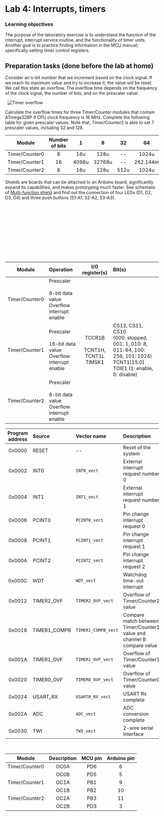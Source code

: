 # Lab 4: Interrupts, timers

### Learning objectives

The purpose of the laboratory exercise is to understand the function of the interrupt, interrupt service routine, and the functionality of timer units. Another goal is to practice finding information in the MCU manual; specifically setting timer control registers.


## Preparation tasks (done before the lab at home)

Consider an n-bit number that we increment based on the clock signal. If we reach its maximum value and try to increase it, the value will be reset. We call this state an overflow. The overflow time depends on the frequency of the clock signal, the number of bits, and on the prescaler value:

&nbsp;
![Timer overflow](Images/timer_overflow.png)
&nbsp;

Calculate the overflow times for three Timer/Counter modules that contain ATmega328P if CPU clock frequency is 16&nbsp;MHz. Complete the following table for given prescaler values. Note that, Timer/Counter2 is able to set 7 prescaler values, including 32 and 128.

| **Module** | **Number of bits** | **1** | **8** | **32** | **64** | **128** | **256** | **1024** |
| :-: | :-: | :-: | :-: | :-: | :-: | :-: | :-: | :-: |
| Timer/Counter0 | 8  | 16u | 128u | -- | 1024u| -- |4096u| 16384u|
| Timer/Counter1 | 16 |  4096u| 32768u | -- | 262.144m| -- | 1.0485776 |4.194304 |
| Timer/Counter2 | 8  |  16u | 128u |512u | 1024u| 2048u |4096u| 16384u|

Shields are boards that can be attached to an Arduino board, significantly expand its capabilities, and makes prototyping much faster. See schematic of [Multi-function shield](../../Docs/arduino_shield.pdf) and find out the connection of four LEDs (D1, D2, D3, D4) and three push buttons (S1-A1, S2-A2, S3-A3).

&nbsp;

&nbsp;

&nbsp;

&nbsp;

&nbsp;

&nbsp;



| **Module** | **Operation** | **I/O register(s)** | **Bit(s)** |
| :-: | :-- | :-: | :-- |
| Timer/Counter0 | Prescaler<br><br>8-bit data value<br>Overflow interrupt enable | <br><br><br> | <br><br><br> |
| Timer/Counter1 | Prescaler<br><br>16-bit data value<br>Overflow interrupt enable | TCCR1B<br><br>TCNT1H, TCNT1L<br>TIMSK1 | CS12, CS11, CS10<br>(000: stopped, 001: 1, 010: 8, 011: 64, 100: 256, 101: 1024)<br>TCNT1[15:0]<br>TOIE1 (1: enable, 0: disable) |
| Timer/Counter2 | Prescaler<br><br>8-bit data value<br>Overflow interrupt enable | <br><br><br> | <br><br><br> |


| **Program address** | **Source** | **Vector name** | **Description** |
| :-: | :-- | :-- | :-- |
| 0x0000 | RESET | -- | Reset of the system |
| 0x0002 | INT0  | `INT0_vect` | External interrupt request number 0 |
| 0x0004 | INT1 | `INT1_vect` |  External interrupt request number 1 |
| 0x0006 | PCINT0 | `PCINT0_vect` |Pin change interrupt request 0  |
| 0x0008 | PCINT1 | `PCINT1_vect` |Pin change interrupt request 1  |
|  0x000A| PCINT2 | `PCINT2_vect` |Pin change interrupt request 2  |
|  0x000C| WDT | `WDT_vect`  | Watchdog time-out interrupt |
|  0x0012| TIMER2_OVF | `TIMER2_OVF_vect`  | Overflow of Timer/Counter2 value |
| 0x0018 | TIMER1_COMPB | `TIMER1_COMPB_vect` | Compare match between Timer/Counter1 value and channel B compare value |
| 0x001A | TIMER1_OVF | `TIMER1_OVF_vect` | Overflow of Timer/Counter1 value |
| 0x0020 | TIMER0_OVF | `TIMER0_OVF_vect` | Overflow of Timer/Counter0 value |
| 0x0024 | USART_RX | `USART0_RX_vect` | USART Rx complete |
| 0x002A | ADC |  `ADC_vect `   | ADC conversion complete |
| 0x0030 | TWI |  `TWI_vect  ` | 2-wire serial interface |

&nbsp;


| **Module** | **Description** | **MCU pin** | **Arduino pin** |
| :-: | :-: | :-: | :-: |
| Timer/Counter0 | OC0A |   PD6  |  6  |
|                | OC0B |   PD5  |  5   |
| Timer/Counter1 | OC1A |   PB1  | 9   |
|                | OC1B | PB2 | 10 |
| Timer/Counter2 | OC2A | PB3 | 11  |
|                | OC2B |   PD3  |   3 |
